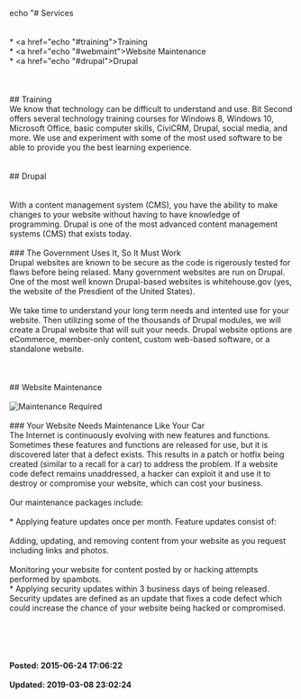 echo "# Services<br /><br /><br />* <a href="echo "#training">Training</a><br />* <a href="echo "#webmaint">Website Maintenance</a><br />* <a href="echo "#drupal">Drupal</a><br /><br /><br /><br /><a name="training"></a>## Training<br />We know that technology can be difficult to understand and use.  Bit Second offers several technology training courses for Windows 8, Windows 10, Microsoft Office, basic computer skills, CiviCRM, Drupal, social media, and more. We use and experiment with some of the most used software to be able to provide you the best learning experience.<br /><br /><br /><a name="drupal"></a>## Drupal<br /><br /><br />With a content management system (CMS), you have the ability to make changes to your website without having to have knowledge of programming.  Drupal is one of the most advanced content management systems (CMS) that exists today.<br /><br />### The Government Uses It, So It Must Work<br />Drupal websites are known to be secure as the code is rigerously tested for flaws before being relased. Many government websites are run on Drupal.  One of the most well known Drupal-based websites is whitehouse.gov (yes, the website of the Presdient of the United States).<br /><br />We take time to understand your long term needs and intented use for your website. Then utilizing some of the thousands of Drupal modules, we will create a Drupal website that will suit your needs.  Drupal website options are eCommerce, member-only content, custom web-based software,  or a standalone website.<br /><br /><br /><br /><a name="webmaint"></a>## Website Maintenance<br /><br /><img src="sites/default/files/maintreqd.jpg" alt="Maintenance  Required" /><br /><br />### Your Website Needs Maintenance Like Your Car<br />The Internet is continuously evolving with new features and functions.  Sometimes these features and functions are released for use, but it is discovered later that a defect exists.  This results in a patch or hotfix being created (similar to a recall for a car) to address the problem.   If a website code defect remains unaddressed, a hacker can exploit it and use it to destroy or compromise your website, which can cost your business.<br /><br />Our maintenance packages include:<br /><br />* Applying feature updates once per month. Feature updates consist of:<br /><br />Adding, updating, and removing content from your website as you request including links and photos.<br /><br />Monitoring your website for content posted by or hacking attempts performed by spambots.<br />* Applying security updates within 3 business days of being released.  Security updates are defined as an update that fixes a code defect which could increase the chance of your website being hacked or compromised.<br /><br /><br /><br /><br /><br />**Posted: 2015-06-24 17:06:22**<br /><br />**Updated: 2019-03-08 23:02:24**<br /><br />
